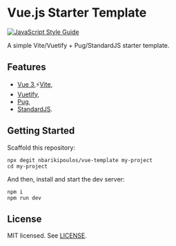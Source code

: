 # Vue.js Starter Template

[![JavaScript Style Guide][standard-image]][standard-url]

A simple Vite/Vuetify + Pug/StandardJS starter template.

## Features

- [Vue 3][vue3-url],⚡️[Vite][vite-url],
- [Vuetify][vuetify-url],
- [Pug][pug-url],
- [StandardJS][standard-url].

## Getting Started

Scaffold this repository:

```shell
npx degit nbarikipoulos/vue-template my-project
cd my-project
```

And then, install and start the dev server:
```shell
npm i
npm run dev
```

## License

MIT licensed. See [LICENSE](./LICENSE.md).

[vue3-url]: https://v3.vuejs.org
[vite-url]: https://vitejs.dev
[vuetify-url]: https://vuetifyjs.com
[pug-url]: https://pugjs.org
[standard-url]: https://standardjs.com
[standard-image]: https://img.shields.io/badge/code_style-standard-brightgreen.svg